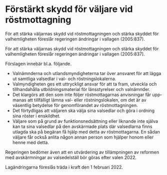 # Förstärkt skydd för väljare vid röstmottagning

För att stärka väljarnas skydd vid röst­mottag­ningen och stärka skyddet för val­hemlig­heten föreslår regeringen ändringar i vallagen (2005:837).

För att stärka väljarnas skydd vid röst­mottag­ningen och stärka skyddet för val­hemlig­heten föreslår regeringen ändringar i vallagen (2005:837).

Förslagen innebär bl.a. följande.

* Valnämnderna och utlands­myndig­heterna tar över ansvaret för att lägga ut samtliga val­sedlar i val- och röstnings­lokalerna.
* Valmyndigheten ges ett uttryckligt ansvar för att ta fram, utveckla och tillhanda­hålla utbildnings­material för läns­styrelser och val­nämnder.
* Det klargörs att den som inte följer röst­mottagarnas anvisningar får upp­manas att till­fälligt lämna val- eller röstnings­lokalen, om det är av väsent­lig betydelse för genom­förandet av röstmot­tagningen.
* Det förtyd­ligas att väljaren ska välja sina val­sedlar och göra i ordning sina röster i enskildhet.
* Väljare som på grund av funktions­nedsätt­ning eller liknande inte själva kan ta sina valsedlar på den avskärmade plats där val­sedlarna finns utlagda ska på begäran få hjälp med detta av röstmot­tagarna. En sådan väljare får också anlita någon annan person som hjälper honom eller henne med detta.

Regeringen bedömer även att en utvärdering av tillämp­ningen av reformen med avskärm­ningar av valsedel­ställ bör göras efter valen 2022.

Lagändringarna föreslås träda i kraft den 1 februari 2022.
